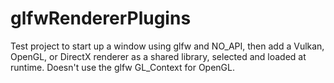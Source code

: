 # glfwRendererPlugins

Test project to start up a window using glfw and NO_API, then add a Vulkan, OpenGL, or DirectX renderer as a shared library, selected and loaded at runtime.
Doesn't use the glfw GL_Context for OpenGL.
